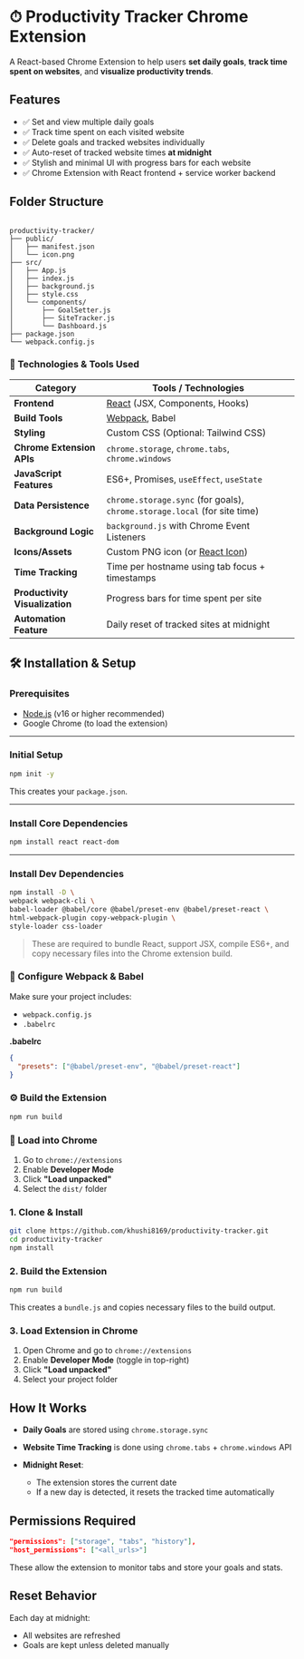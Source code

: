 

# ⏱ Productivity Tracker Chrome Extension

A React-based Chrome Extension to help users **set daily goals**, **track time spent on websites**, and **visualize productivity trends**.

## Features

- ✅ Set and view multiple daily goals
- ✅ Track time spent on each visited website
- ✅ Delete goals and tracked websites individually
- ✅ Auto-reset of tracked website times **at midnight**
- ✅ Stylish and minimal UI with progress bars for each website
- ✅ Chrome Extension with React frontend + service worker backend


## Folder Structure

```

productivity-tracker/
├── public/
│   ├── manifest.json
│   └── icon.png
├── src/
│   ├── App.js
│   ├── index.js
│   ├── background.js
│   ├── style.css
│   └── components/
│       ├── GoalSetter.js
│       ├── SiteTracker.js
│       └── Dashboard.js
├── package.json
└── webpack.config.js

```

### 🧪 Technologies & Tools Used

| Category                       | Tools / Technologies                                                      |
| ------------------------------ | ------------------------------------------------------------------------- |
| **Frontend**                   | [React](https://reactjs.org) (JSX, Components, Hooks)                     |
| **Build Tools**                | [Webpack](https://webpack.js.org), Babel                                  |
| **Styling**                    | Custom CSS (Optional: Tailwind CSS)                                       |
| **Chrome Extension APIs**      | `chrome.storage`, `chrome.tabs`, `chrome.windows`                         |
| **JavaScript Features**        | ES6+, Promises, `useEffect`, `useState`                                   |
| **Data Persistence**           | `chrome.storage.sync` (for goals), `chrome.storage.local` (for site time) |
| **Background Logic**           | `background.js` with Chrome Event Listeners                               |
| **Icons/Assets**               | Custom PNG icon (or [React Icon](https://react-icons.github.io))          |
| **Time Tracking**              | Time per hostname using tab focus + timestamps                            |
| **Productivity Visualization** | Progress bars for time spent per site                                     |
| **Automation Feature**         | Daily reset of tracked sites at midnight                                  |

## 🛠️ Installation & Setup

### Prerequisites

- [Node.js](https://nodejs.org/) (v16 or higher recommended)
- Google Chrome (to load the extension)

---

### Initial Setup

```bash
npm init -y
````

This creates your `package.json`.

---

### Install Core Dependencies

```bash
npm install react react-dom
```

---

### Install Dev Dependencies

```bash
npm install -D \
webpack webpack-cli \
babel-loader @babel/core @babel/preset-env @babel/preset-react \
html-webpack-plugin copy-webpack-plugin \
style-loader css-loader
```

> These are required to bundle React, support JSX, compile ES6+, and copy necessary files into the Chrome extension build.


### 🔧 Configure Webpack & Babel

Make sure your project includes:

* `webpack.config.js`
* `.babelrc`

**.babelrc**

```json
{
  "presets": ["@babel/preset-env", "@babel/preset-react"]
}
```


### ⚙️ Build the Extension

```bash
npm run build
```


### 🧩 Load into Chrome

1. Go to `chrome://extensions`
2. Enable **Developer Mode**
3. Click **"Load unpacked"**
4. Select the `dist/` folder

### 1. Clone & Install

```bash
git clone https://github.com/khushi8169/productivity-tracker.git
cd productivity-tracker
npm install
````

### 2. Build the Extension

```bash
npm run build
```

This creates a `bundle.js` and copies necessary files to the build output.

### 3. Load Extension in Chrome

1. Open Chrome and go to `chrome://extensions`
2. Enable **Developer Mode** (toggle in top-right)
3. Click **"Load unpacked"**
4. Select your project folder


## How It Works

* **Daily Goals** are stored using `chrome.storage.sync`
* **Website Time Tracking** is done using `chrome.tabs` + `chrome.windows` API
* **Midnight Reset**:

  * The extension stores the current date
  * If a new day is detected, it resets the tracked time automatically

## Permissions Required

```json
"permissions": ["storage", "tabs", "history"],
"host_permissions": ["<all_urls>"]
```

These allow the extension to monitor tabs and store your goals and stats.


## Reset Behavior

Each day at midnight:

* All websites are refreshed
* Goals are kept unless deleted manually


